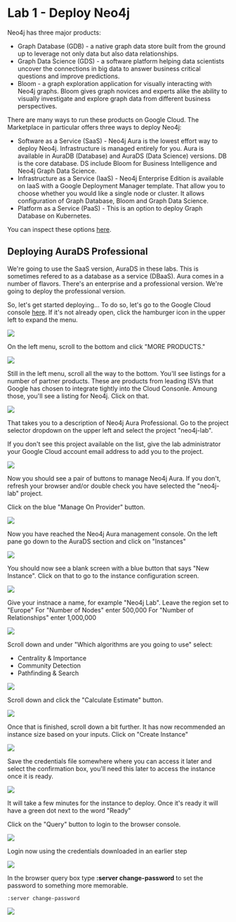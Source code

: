 # Lab 1 - Deploy Neo4j

Neo4j has three major products:
* Graph Database (GDB) - a native graph data store built from the ground up to leverage not only data but also data relationships.
* Graph Data Science (GDS) - a software platform helping data scientists uncover the connections in big data to answer business critical questions and improve predictions.
* Bloom - a graph exploration application for visually interacting with Neo4j graphs. Bloom gives graph novices and experts alike the ability to visually investigate and explore graph data from different business perspectives.

There are many ways to run these products on Google Cloud.  The Marketplace in particular offers three ways to deploy Neo4j:

* Software as a Service (SaaS) - Neo4j Aura is the lowest effort way to deploy Neo4j.  Infrastructure is managed entirely for you.  Aura is available in AuraDB (Database) and AuraDS (Data Science) versions.  DB is the core database.  DS include Bloom for Business Intelligence and Neo4j Graph Data Science.
* Infrastructure as a Service (IaaS) - Neo4j Enterprise Edition is available on IaaS with a Google Deployment Manager template.  That allow you to choose whether you would like a single node or cluster.  It allows configuration of Graph Database, Bloom and Graph Data Science.
* Platform as a Service (PaaS) - This is an option to deploy Graph Database on Kubernetes.

You can inspect these options [here](https://console.cloud.google.com/marketplace/browse?q=neo4j).

## Deploying AuraDS Professional
We're going to use the SaaS version, AuraDS in these labs.  This is sometimes refered to as a database as a service (DBaaS).  Aura comes in a number of flavors.  There's an enterprise and a professional version.  We're going to deploy the professional version.  

So, let's get started deploying...  To do so, let's go to the Google Cloud console [here](https://console.cloud.google.com/).  If it's not already open, click the hamburger icon in the upper left to expand the menu.

![](images/01-console.png)

On the left menu, scroll to the bottom and click "MORE PRODUCTS."

![](images/02-console.png)

Still in the left menu, scroll all the way to the bottom.  You'll see listings for a number of partner products.  These are products from leading ISVs that Google has chosen to integrate tightly into the Cloud Consonle.  Amoung those, you'll see a listing for Neo4j.  Click on that.

![](images/03-console.png)

That takes you to a description of Neo4j Aura Professional. Go to the project selector dropdown on the upper left and select the project "neo4j-lab". 

If you don't see this project available on the list, give the lab administrator your Google Cloud account email address to add you to the project. 

![](images/04-select_project.png)

Now you should see a pair of buttons to manage Neo4j Aura. If you don't, refresh your browser and/or double check you have selected the "neo4j-lab" project.

Click on the blue "Manage On Provider" button.

![](images/05-manage_on_provider.png)

Now you have reached the Neo4j Aura management console. On the left pane go down to the AuraDS section and click on "Instances"

![](images/06-neo4j_console.png)

You should now see a blank screen with a blue button that says "New Instance". Click on that to go to the instance configuration screen.

![](images/07-initiate_aurads.png)

Give your instnace a name, for example "Neo4j Lab". 
Leave the region set to "Europe"
For "Number of Nodes" enter 500,000
For "Number of Relationships" enter 1,000,000

![](images/08-aurads_config.png)

Scroll down and under "Which algorithms are you going to use" select:
-  Centrality & Importance
-  Community Detection
-  Pathfinding & Search

![](images/09-choose_algos.png)

Scroll down and click the "Calculate Estimate" button.

![](images/10-calculate_estimate.png)

Once that is finished, scroll down a bit further. It has now recommended an instance size based on your inputs. Click on "Create Instance"

![](images/11-create_instance.png)

Save the credentials file somewhere where you can access it later and select the confirmation box, you'll need this later to access the instance once it is ready. 

![](images/12-save_credentials.png)

It will take a few minutes for the instance to deploy. Once it's ready it will have a green dot next to the word "Ready" 

Click on the "Query" button to login to the browser console. 

![](images/13-instance_ready.png)

Login now using the credentials downloaded in an earlier step

![](images/14-login.png)

In the browser query box type **:server change-password** to set the password to something more memorable.


    :server change-password 

![](images/15-change_passwd.png)
